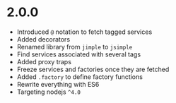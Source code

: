 # 2.0.0

* Introduced `@` notation to fetch tagged services
* Added decorators
* Renamed library from `jimple` to `jsimple`
* Find services associated with several tags
* Added proxy traps
* Freeze services and factories once they are fetched
* Added `.factory` to define factory functions
* Rewrite everything with ES6
* Targeting nodejs `^4.0`
